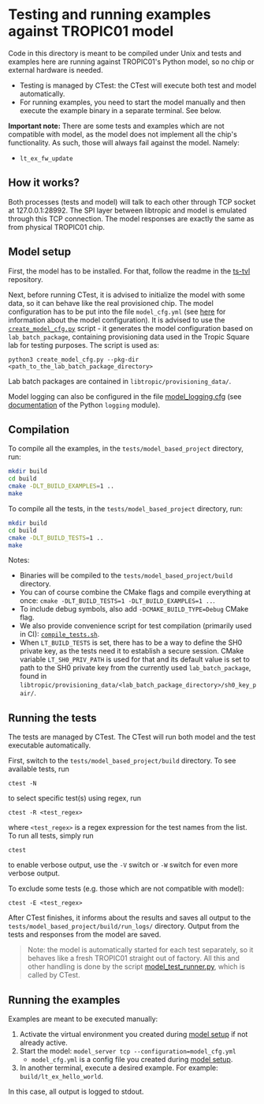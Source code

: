 # Testing and running examples against TROPIC01 model
Code in this directory is meant to be compiled under Unix and tests and examples here are running against TROPIC01's Python model, so no chip or external hardware is needed.

- Testing is managed by CTest: the CTest will execute both test and model automatically.
- For running examples, you need to start the model manually and then execute the example binary in a separate terminal. See below.

**Important note:** There are some tests and examples which are not compatible with model, as the model does not implement all the chip's functionality. As such, those will always fail against the model. Namely:
-  `lt_ex_fw_update`

## How it works?
Both processes (tests and model) will talk to each other through TCP socket at 127.0.0.1:28992. The SPI layer between libtropic and model is emulated through this TCP connection. The model responses are exactly the same as from physical TROPIC01 chip.

## Model setup
First, the model has to be installed. For that, follow the readme in the [ts-tvl](https://github.com/tropicsquare/ts-tvl) repository.

Next, before running CTest, it is advised to initialize the model with some data, so it can behave like the real provisioned chip. The model configuration has to be put into the file `model_cfg.yml` (see [here](https://github.com/tropicsquare/ts-tvl#model-configuration) for information about the model configuration). It is advised to use the [`create_model_cfg.py`](create_model_cfg.py) script - it generates the model configuration based on `lab_batch_package`, containing provisioning data used in the Tropic Square lab for testing purposes. The script is used as:
```shell
python3 create_model_cfg.py --pkg-dir <path_to_the_lab_batch_package_directory>
```

Lab batch packages are contained in `libtropic/provisioning_data/`.

Model logging can also be configured in the file [model_logging.cfg](model_logging_cfg.yml) (see [documentation](https://docs.python.org/3/library/logging.config.html) of the Python `logging` module).

## Compilation
To compile all the examples, in the `tests/model_based_project` directory, run:
```sh
mkdir build
cd build
cmake -DLT_BUILD_EXAMPLES=1 ..
make
```

To compile all the tests, in the `tests/model_based_project` directory, run:
```sh
mkdir build
cd build
cmake -DLT_BUILD_TESTS=1 ..
make
```

Notes:
- Binaries will be compiled to the `tests/model_based_project/build` directory.
- You can of course combine the CMake flags and compile everything at once:
`cmake -DLT_BUILD_TESTS=1 -DLT_BUILD_EXAMPLES=1 ..`.
- To include debug symbols, also add `-DCMAKE_BUILD_TYPE=Debug` CMake flag.
- We also provide convenience script for test compilation (primarily used in CI): [`compile_tests.sh`](compile_tests.sh).
- When `LT_BUILD_TESTS` is set, there has to be a way to define the SH0 private key, as the tests need it to establish a secure session. CMake variable `LT_SH0_PRIV_PATH` is used for that and its default value is set to path to the SH0 private key from the currently used `lab_batch_package`, found in `libtropic/provisioning_data/<lab_batch_package_directory>/sh0_key_pair/`.

## Running the tests
The tests are managed by CTest. The CTest will run both model and the test executable automatically.

First, switch to the `tests/model_based_project/build` directory. To see available tests, run
```shell
ctest -N
```
to select specific test(s) using regex, run
```shell
ctest -R <test_regex>
```
where `<test_regex>` is a regex expression for the test names from the list. To run all tests, simply run
```shell
ctest
```
to enable verbose output, use the `-V` switch or `-W` switch for even more verbose output.

To exclude some tests (e.g. those which are not compatible with model):
```shell
ctest -E <test_regex>
```

After CTest finishes, it informs about the results and saves all output to the `tests/model_based_project/build/run_logs/` directory. Output from the tests and responses from the model are saved.
> Note: the model is automatically started for each test separately, so it behaves like a fresh TROPIC01 straight out of factory. All this and other handling is done by the script [model_test_runner.py](model_test_runner.py), which is called by CTest.

## Running the examples
Examples are meant to be executed manually:
1. Activate the virtual environment you created during [model setup](#model-setup) if not already active.
2. Start the model: `model_server tcp --configuration=model_cfg.yml`
   - `model_cfg.yml` is a config file you created during [model setup](#model-setup).
3. In another terminal, execute a desired example. For example: `build/lt_ex_hello_world`.

In this case, all output is logged to stdout.